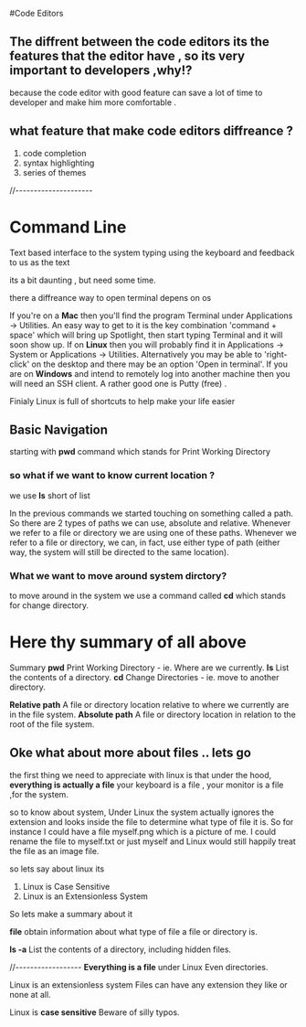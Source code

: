 
#Code Editors

## The diffrent between the code editors its the features that the editor have , so its very important to developers ,why!?

because the code editor with good feature can save a lot of time to developer and make him more comfortable .

## what feature that make code editors diffreance ? 
1. code completion
2. syntax highlighting
3. series of themes

//---------------------

# Command Line
Text based interface to the system typing using the keyboard and feedback to us as the text

its a bit daunting , but need some time.

there a diffreance way to open terminal depens on os 

If you're on a **Mac** then you'll find the program Terminal under Applications -> Utilities. An easy way to get to it is the key combination 'command + space' which will bring up Spotlight, then start typing Terminal and it will soon show up.
If on **Linux** then you will probably find it in Applications -> System or Applications -> Utilities. Alternatively you may be able to 'right-click' on the desktop and there may be an option 'Open in terminal'.
If you are on **Windows** and intend to remotely log into another machine then you will need an SSH client. A rather good one is Putty (free) .

Finialy Linux is full of shortcuts to help make your life easier

## Basic Navigation

starting with **pwd** command which stands for Print Working Directory

### so what if we want to know current location ? 
we use **ls** short of list

In the previous commands we started touching on something called a path.
So there are 2 types of paths we can use, absolute and relative. Whenever we refer to a file or directory we are using one of these paths. Whenever we refer to a file or directory, we can, in fact, use either type of path (either way, the system will still be directed to the same location).

### What we want to move around system dirctory?
to move around in the system we use a command called **cd** which stands for change directory.

# Here thy summary of all above

Summary
**pwd**
Print Working Directory - ie. Where are we currently.
**ls**
List the contents of a directory.
**cd**
Change Directories - ie. move to another directory.

**Relative path**
A file or directory location relative to where we currently are in the file system.
**Absolute path**
A file or directory location in relation to the root of the file system.

## Oke what about more about files .. lets go
 the first thing we need to appreciate with linux is that under the hood, **everything is actually a file**
 your keyboard is a file , your monitor is a file ,for the system.

so to know about system, Under Linux the system actually ignores the extension and looks inside the file to determine what type of file it is. So for instance I could have a file myself.png which is a picture of me. I could rename the file to myself.txt or just myself and Linux would still happily treat the file as an image file.

so lets say about linux its 
1. Linux is Case Sensitive
2. Linux is an Extensionless System

So lets make a summary about it 


**file**
obtain information about what type of file a file or directory is.

**ls -a**
List the contents of a directory, including hidden files.

//------------------
**Everything is a file** under Linux
Even directories.

Linux is an extensionless system
Files can have any extension they like or none at all.

Linux is **case sensitive**
Beware of silly typos.



